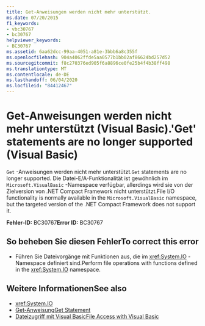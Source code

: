 ```yaml
---
title: Get-Anweisungen werden nicht mehr unterstützt.
ms.date: 07/20/2015
f1_keywords:
- vbc30767
- bc30767
helpviewer_keywords:
- BC30767
ms.assetid: 6aa62dcc-99aa-4051-a81e-3bbb6a8c355f
ms.openlocfilehash: 904a4062ffde5aa0577b1bb02af86624bd257d52
ms.sourcegitcommit: f8c270376ed905f6a8896ce0fe25b4f4b38ff498
ms.translationtype: MT
ms.contentlocale: de-DE
ms.lasthandoff: 06/04/2020
ms.locfileid: "84412467"
---
```

# <a name="get-statements-are-no-longer-supported-visual-basic"></a><span data-ttu-id="08001-102">Get-Anweisungen werden nicht mehr unterstützt (Visual Basic).</span><span class="sxs-lookup"><span data-stu-id="08001-102">'Get' statements are no longer supported (Visual Basic)</span></span>
<span data-ttu-id="08001-103">`Get` -Anweisungen werden nicht mehr unterstützt.</span><span class="sxs-lookup"><span data-stu-id="08001-103">`Get` statements are no longer supported.</span></span> <span data-ttu-id="08001-104">Die Datei-E/A-Funktionalität ist gewöhnlich im `Microsoft.VisualBasic` -Namespace verfügbar, allerdings wird sie von der Zielversion von .NET Compact Framework nicht unterstützt.</span><span class="sxs-lookup"><span data-stu-id="08001-104">File I/O functionality is normally available in the `Microsoft.VisualBasic` namespace, but the targeted version of the .NET Compact Framework does not support it.</span></span>  
  
 <span data-ttu-id="08001-105">**Fehler-ID:** BC30767</span><span class="sxs-lookup"><span data-stu-id="08001-105">**Error ID:** BC30767</span></span>  
  
## <a name="to-correct-this-error"></a><span data-ttu-id="08001-106">So beheben Sie diesen Fehler</span><span class="sxs-lookup"><span data-stu-id="08001-106">To correct this error</span></span>  
  
- <span data-ttu-id="08001-107">Führen Sie Dateivorgänge mit Funktionen aus, die im <xref:System.IO> -Namespace definiert sind.</span><span class="sxs-lookup"><span data-stu-id="08001-107">Perform file operations with functions defined in the <xref:System.IO> namespace.</span></span>  
  
## <a name="see-also"></a><span data-ttu-id="08001-108">Weitere Informationen</span><span class="sxs-lookup"><span data-stu-id="08001-108">See also</span></span>

- <xref:System.IO>
- [<span data-ttu-id="08001-109">Get-Anweisung</span><span class="sxs-lookup"><span data-stu-id="08001-109">Get Statement</span></span>](../language-reference/statements/get-statement.md)
- [<span data-ttu-id="08001-110">Dateizugriff mit Visual Basic</span><span class="sxs-lookup"><span data-stu-id="08001-110">File Access with Visual Basic</span></span>](../developing-apps/programming/drives-directories-files/file-access.md)
